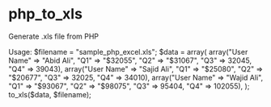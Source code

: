 # php_to_xls
Generate .xls file from PHP

Usage:
$filename = "sample_php_excel.xls";
$data = array(
    array("User Name" => "Abid Ali", "Q1" => "$32055", "Q2" => "$31067", "Q3" => 32045, "Q4" => 39043),
    array("User Name" => "Sajid Ali", "Q1" => "$25080", "Q2" => "$20677", "Q3" => 32025, "Q4" => 34010),
    array("User Name" => "Wajid Ali", "Q1" => "$93067", "Q2" => "$98075", "Q3" => 95404, "Q4" => 102055),
);
to_xls($data, $filename);
